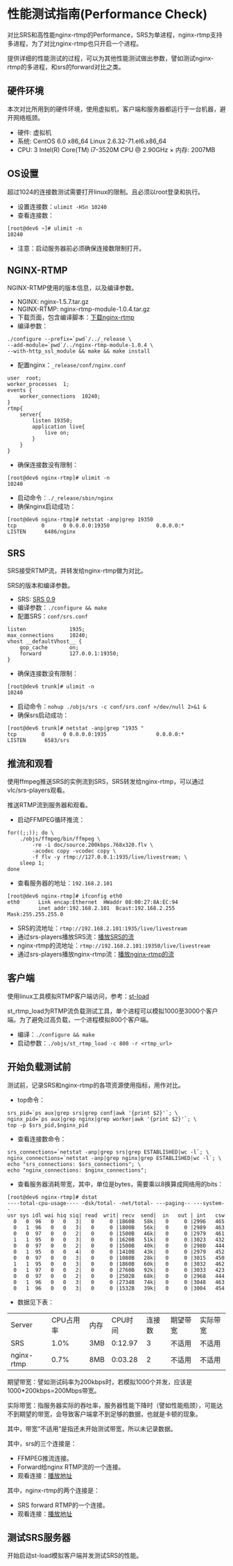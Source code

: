# 性能测试指南(Performance Check)

对比SRS和高性能nginx-rtmp的Performance，SRS为单进程，nginx-rtmp支持多进程，为了对比nginx-rtmp也只开启一个进程。

提供详细的性能测试的过程，可以为其他性能测试做出参数，譬如测试nginx-rtmp的多进程，和srs的forward对比之类。

## 硬件环境

本次对比所用到的硬件环境，使用虚拟机，客户端和服务器都运行于一台机器，避开网络瓶颈。

* 硬件: 虚拟机
* 系统: CentOS 6.0 x86_64 Linux 2.6.32-71.el6.x86_64
* CPU: 3 Intel(R) Core(TM) i7-3520M CPU @ 2.90GHz
× 内存: 2007MB

## OS设置

超过1024的连接数测试需要打开linux的限制。且必须以root登录和执行。

* 设置连接数：`ulimit -HSn 10240`
* 查看连接数：
```
[root@dev6 ~]# ulimit -n
10240
```
* 注意：启动服务器前必须确保连接数限制打开。

## NGINX-RTMP

NGINX-RTMP使用的版本信息，以及编译参数。

* NGINX: nginx-1.5.7.tar.gz
* NGINX-RTMP: nginx-rtmp-module-1.0.4.tar.gz
* 下载页面，包含编译脚本：[下载nginx-rtmp](http://download.csdn.net/download/winlinvip/6795467)
* 编译参数：
```
./configure --prefix=`pwd`/../_release \
--add-module=`pwd`/../nginx-rtmp-module-1.0.4 \
--with-http_ssl_module && make && make install
```
* 配置nginx：`_release/conf/nginx.conf`
```
user  root;
worker_processes  1;
events {
    worker_connections  10240;
}
rtmp{
    server{
        listen 19350;
        application live{
            live on;
        }
    }
}
```
* 确保连接数没有限制：
```
[root@dev6 nginx-rtmp]# ulimit -n
10240
```
* 启动命令：``./_release/sbin/nginx``
* 确保nginx启动成功：
```
[root@dev6 nginx-rtmp]# netstat -anp|grep 19350
tcp        0      0 0.0.0.0:19350               0.0.0.0:*                   LISTEN      6486/nginx
```

## SRS

SRS接受RTMP流，并转发给nginx-rtmp做为对比。

SRS的版本和编译参数。

* SRS: [SRS 0.9](https://github.com/winlinvip/simple-rtmp-server/releases/tag/0.9)
* 编译参数：``./configure && make``
* 配置SRS：`conf/srs.conf`
```
listen              1935;
max_connections     10240;
vhost __defaultVhost__ {
    gop_cache       on;
    forward         127.0.0.1:19350;
}
```
* 确保连接数没有限制：
```
[root@dev6 trunk]# ulimit -n
10240
```
* 启动命令：``nohup ./objs/srs -c conf/srs.conf >/dev/null 2>&1 &``
* 确保srs启动成功：
```
[root@dev6 trunk]# netstat -anp|grep "1935 "
tcp        0      0 0.0.0.0:1935                0.0.0.0:*                   LISTEN      6583/srs
```

## 推流和观看

使用ffmpeg推送SRS的实例流到SRS，SRS转发给nginx-rtmp，可以通过vlc/srs-players观看。

推送RTMP流到服务器和观看。

* 启动FFMPEG循环推流：
```
for((;;)); do \
    ./objs/ffmpeg/bin/ffmpeg \
        -re -i doc/source.200kbps.768x320.flv \
        -acodec copy -vcodec copy \
        -f flv -y rtmp://127.0.0.1:1935/live/livestream; \
    sleep 1; 
done
```
* 查看服务器的地址：`192.168.2.101`
```
[root@dev6 nginx-rtmp]# ifconfig eth0
eth0      Link encap:Ethernet  HWaddr 08:00:27:8A:EC:94  
          inet addr:192.168.2.101  Bcast:192.168.2.255  Mask:255.255.255.0
```
* SRS的流地址：`rtmp://192.168.2.101:1935/live/livestream`
* 通过srs-players播放SRS流：[播放SRS的流](http://42.121.5.85:8085/players/srs_player.html?server=192.168.2.101&port=1935&app=live&stream=livestream&vhost=192.168.2.101&autostart=true)
* nginx-rtmp的流地址：`rtmp://192.168.2.101:19350/live/livestream`
* 通过srs-players播放nginx-rtmp流：[播放nginx-rtmp的流](http://42.121.5.85:8085/players/srs_player.html?server=192.168.2.101&port=19350&app=live&stream=livestream&vhost=192.168.2.101&autostart=true)

## 客户端

使用linux工具模拟RTMP客户端访问，参考：[st-load](https://github.com/winlinvip/st-load)

st_rtmp_load为RTMP流负载测试工具，单个进程可以模拟1000至3000个客户端。为了避免过高负载，一个进程模拟800个客户端。

* 编译：`./configure && make`
* 启动参数：`./objs/st_rtmp_load -c 800 -r <rtmp_url>`

## 开始负载测试前

测试前，记录SRS和nginx-rtmp的各项资源使用指标，用作对比。

* top命令：
```
srs_pid=`ps aux|grep srs|grep conf|awk '{print $2}'`; \
nginx_pid=`ps aux|grep nginx|grep worker|awk '{print $2}'`; \
top -p $srs_pid,$nginx_pid
```
* 查看连接数命令：
```
srs_connections=`netstat -anp|grep srs|grep ESTABLISHED|wc -l`; \
nginx_connections=`netstat -anp|grep nginx|grep ESTABLISHED|wc -l`; \
echo "srs_connections: $srs_connections"; \
echo "nginx_connections: $nginx_connections";
```
* 查看服务器消耗带宽，其中，单位是bytes，需要乘以8换算成网络用的bits：
```
[root@dev6 nginx-rtmp]# dstat
----total-cpu-usage---- -dsk/total- -net/total- ---paging-- ---system--
usr sys idl wai hiq siq| read  writ| recv  send|  in   out | int   csw 
  0   0  96   0   0   3|   0     0 |1860B   58k|   0     0 |2996   465 
  0   1  96   0   0   3|   0     0 |1800B   56k|   0     0 |2989   463 
  0   0  97   0   0   2|   0     0 |1500B   46k|   0     0 |2979   461 
  1   1  95   0   0   3|   0     0 |1620B   51k|   0     0 |3023   432 
  0   0  97   0   0   2|   0     0 |1500B   40k|   0     0 |2980   444 
  0   1  95   0   0   4|   0     0 |1410B   43k|   0     0 |2979   452 
  0   0  97   0   0   3|   0     0 |1080B   28k|   0     0 |3015   450 
  1   1  95   0   0   3|   0     0 |1860B   60k|   0     0 |3032   462 
  0   1  97   0   0   2|   0     0 |2760B   92k|   0     0 |3033   423 
  0   0  97   0   0   2|   0     0 |2502B   68k|   0     0 |2968   444 
  0   1  96   0   0   3|   0     0 |2734B   74k|   0     0 |3048   463 
  0   1  96   0   0   3|   0     0 |1532B   39k|   0     0 |3004   454 
```
* 数据见下表：

<table>
<tr>
  <td>Server</td>
  <td>CPU占用率</td>
  <td>内存</td>
  <td>CPU时间</td>
  <td>连接数</td>
  <td>期望带宽</td>
  <td>实际带宽</td>
</tr>
<tr>
  <td>SRS</td>
  <td>1.0%</td>
  <td>3MB</td>
  <td>0:12.97</td>
  <td>3</td>
  <td>不适用</td>
  <td>不适用</td>
</tr>
<tr>
  <td>nginx-rtmp</td>
  <td>0.7%</td>
  <td>8MB</td>
  <td>0:03.28</td>
  <td>2</td>
  <td>不适用</td>
  <td>不适用</td>
</tr>
</table>

期望带宽：譬如测试码率为200kbps时，若模拟1000个并发，应该是1000*200kbps=200Mbps带宽。

实际带宽：指服务器实际的吞吐率，服务器性能下降时（譬如性能瓶颈），可能达不到期望的带宽，会导致客户端拿不到足够的数据，也就是卡顿的现象。

其中，带宽“不适用”是指还未开始测试带宽，所以未记录数据。

其中，srs的三个连接是：
* FFMPEG推流连接。
* Forward给nginx RTMP流的一个连接。
* 观看连接：[播放地址](http://42.121.5.85:8085/players/srs_player.html?server=192.168.2.101&port=1935&app=live&stream=livestream&vhost=192.168.2.101&autostart=true)

其中，nginx-rtmp的两个连接是：
* SRS forward RTMP的一个连接。
* 观看连接：[播放地址](http://42.121.5.85:8085/players/srs_player.html?server=192.168.2.101&port=19350&app=live&stream=livestream&vhost=192.168.2.101&autostart=true)

## 测试SRS服务器

开始启动st-load模拟客户端并发测试SRS的性能。